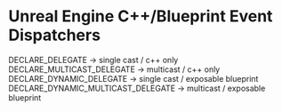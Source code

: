 # Unreal Engine C++/Blueprint Event Dispatchers #

DECLARE_DELEGATE -> single cast / c++ only\
DECLARE_MULTICAST_DELEGATE -> multicast / c++ only\
DECLARE_DYNAMIC_DELEGATE -> single cast / exposable blueprint\
DECLARE_DYNAMIC_MULTICAST_DELEGATE -> multicast / exposable blueprint
